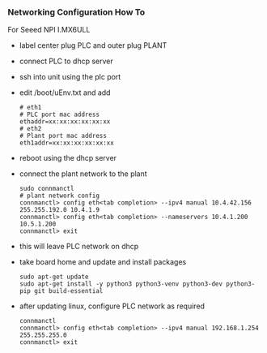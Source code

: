 ### Networking Configuration How To
For Seeed NPI I.MX6ULL

- label center plug PLC and outer plug PLANT
- connect PLC to dhcp server
- ssh into unit using the plc port
- edit /boot/uEnv.txt and add 
    ```
    # eth1
    # PLC port mac address
    ethaddr=xx:xx:xx:xx:xx:xx
    # eth2
    # Plant port mac address
    eth1addr=xx:xx:xx:xx:xx:xx
    ```
- reboot using the dhcp server
- connect the plant network to the plant
    ```
    sudo connmanctl
    # plant network config
    connmanctl> config eth<tab completion> --ipv4 manual 10.4.42.156 255.255.192.0 10.4.1.9
    connmanctl> config eth<tab completion> --nameservers 10.4.1.200 10.5.1.200
    connmanctl> exit
    ```
 - this will leave PLC network on dhcp
 - take board home and update and install packages
    ```
    sudo apt-get update
    sudo apt-get install -y python3 python3-venv python3-dev python3-pip git build-essential
    ```

 - after updating linux, configure PLC network as required
    ```
    connmanctl
    connmanctl> config eth<tab completion> --ipv4 manual 192.168.1.254 255.255.255.0
    connmanctl> exit
    ```
 
 
